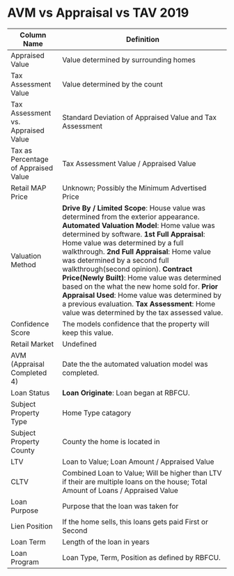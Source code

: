 # AVM vs Appraisal vs TAV 2019

| Column Name | Definition |
| --- | ---|
| Appraised Value | Value determined by surrounding homes |
| Tax Assessment Value | Value determined by the count |
| Tax Assessment vs. Appraised Value | Standard Deviation of Appraised Value and Tax Assessment |
| Tax as Percentage of Appraised Value | Tax Assessment Value / Appraised Value |
| Retail MAP Price | Unknown; Possibly the Minimum Advertised Price |
| Valuation Method | **Drive By / Limited Scope**: House value was determined from the exterior appearance.  **Automated Valuation Model**: Home value was determined by software. **1st Full Appraisal**: Home value was determined by a full walkthrough. **2nd Full Appraisal**: Home value was determined by a second full walkthrough(second opinion). **Contract Price(Newly Built)**: Home value was determined based on the what the new home sold for. **Prior Appraisal Used**: Home value was determined by a previous evaluation. **Tax Assessment**: Home value was determined by the tax assessed value.|
| Confidence Score | The models confidence that the property will keep this value. |
| Retail Market | Undefined |
| AVM (Appraisal Completed 4) | Date the the automated valuation model was completed. |
| Loan Status | **Loan Originate**: Loan began at RBFCU. |
| Subject Property Type | Home Type catagory |
| Subject Property County | County the home is located in |
| LTV | Loan to Value; Loan Amount / Appraised Value | 
| CLTV | Combined Loan to Value; Will be higher than LTV if their are multiple loans on the house; Total Amount of Loans / Appraised Value |
| Loan Purpose | Purpose that the loan was taken for |
| Lien Position | If the home sells, this loans gets paid First or Second |
| Loan Term | Length of the loan in years |
| Loan Program | Loan Type, Term, Position as defined by RBFCU. |
